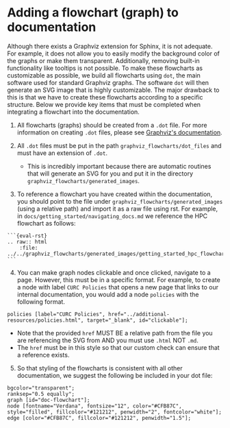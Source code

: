 # Adding a flowchart (graph) to documentation 

Although there exists a Graphviz extension for Sphinx, it is not adequate. For example, it does not allow 
you to easily modify the background color of the graphs or make them transparent. Additionally, removing 
built-in functionality like tooltips is not possible. To make these flowcharts as customizable as possible, 
we build all flowcharts using `dot`, the main software used for standard Graphviz graphs. The software `dot`
will then generate an SVG image that is highly customizable. The major drawback to this is that we have to 
create these flowcharts according to a specific structure. Below we provide key items that must be completed 
when integrating a flowchart into the documentation. 

1. All flowcharts (graphs) should be created from a `.dot` file. For more information on creating `.dot` files, 
please see [Graphviz's documentation](https://graphviz.org/doc/info/lang.html). 

2. All `.dot` files must be put in the path `graphviz_flowcharts/dot_files` and must have an extension of `.dot`.
    - This is incredibly important because there are automatic routines that will generate an SVG for you and put it 
    in the directory `graphviz_flowcharts/generated_images`.

3. To reference a flowchart you have created within the documentation, you should point to the file under 
`graphviz_flowcharts/generated_images` (using a relative path) and import it as a raw file using rst. For example, 
in `docs/getting_started/navigating_docs.md` we reference the HPC flowchart as follows: 
````
```{eval-rst}
.. raw:: html
    :file: ../../graphviz_flowcharts/generated_images/getting_started_hpc_flowchart.svg
```
````

4. You can make graph nodes clickable and once clicked, navigate to a page. However, this must be in a specific format. 
For example, to create a node with label `CURC Policies` that opens a new page that links to our internal documentation, you 
would add a node `policies` with the following format. 
```
policies [label="CURC Policies", href="../additional-resources/policies.html", target="_blank", id="clickable"];
```
- Note that the provided `href` MUST BE a relative path from the file you are referencing the SVG from AND you must 
use `.html` NOT `.md`.
- The `href` must be in this style so that our custom check can ensure that a reference exists. 

5. So that styling of the flowcharts is consistent with all other documentation, we suggest the following be included in 
your dot file:
```
bgcolor="transparent";
ranksep="0.5 equally";
graph [id="doc-flowchart"];
node [fontname="Verdana", fontsize="12", color="#CFB87C", style="filled", fillcolor="#121212", penwidth="2", fontcolor="white"];
edge [color="#CFB87C", fillcolor="#121212", penwidth="1.5"];
```